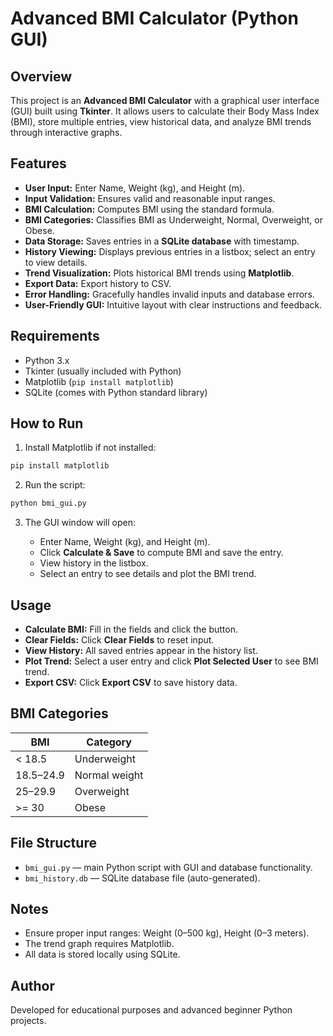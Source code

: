 # Advanced BMI Calculator (Python GUI)

## Overview

This project is an **Advanced BMI Calculator** with a graphical user interface (GUI) built using **Tkinter**. It allows users to calculate their Body Mass Index (BMI), store multiple entries, view historical data, and analyze BMI trends through interactive graphs.

## Features

* **User Input:** Enter Name, Weight (kg), and Height (m).
* **Input Validation:** Ensures valid and reasonable input ranges.
* **BMI Calculation:** Computes BMI using the standard formula.
* **BMI Categories:** Classifies BMI as Underweight, Normal, Overweight, or Obese.
* **Data Storage:** Saves entries in a **SQLite database** with timestamp.
* **History Viewing:** Displays previous entries in a listbox; select an entry to view details.
* **Trend Visualization:** Plots historical BMI trends using **Matplotlib**.
* **Export Data:** Export history to CSV.
* **Error Handling:** Gracefully handles invalid inputs and database errors.
* **User-Friendly GUI:** Intuitive layout with clear instructions and feedback.

## Requirements

* Python 3.x
* Tkinter (usually included with Python)
* Matplotlib (`pip install matplotlib`)
* SQLite (comes with Python standard library)

## How to Run

1. Install Matplotlib if not installed:

```bash
pip install matplotlib
```

2. Run the script:

```bash
python bmi_gui.py
```

3. The GUI window will open:

   * Enter Name, Weight (kg), and Height (m).
   * Click **Calculate & Save** to compute BMI and save the entry.
   * View history in the listbox.
   * Select an entry to see details and plot the BMI trend.

## Usage

* **Calculate BMI:** Fill in the fields and click the button.
* **Clear Fields:** Click **Clear Fields** to reset input.
* **View History:** All saved entries appear in the history list.
* **Plot Trend:** Select a user entry and click **Plot Selected User** to see BMI trend.
* **Export CSV:** Click **Export CSV** to save history data.

## BMI Categories

| BMI       | Category      |
| --------- | ------------- |
| < 18.5    | Underweight   |
| 18.5–24.9 | Normal weight |
| 25–29.9   | Overweight    |
| >= 30     | Obese         |

## File Structure

* `bmi_gui.py` — main Python script with GUI and database functionality.
* `bmi_history.db` — SQLite database file (auto-generated).

## Notes

* Ensure proper input ranges: Weight (0–500 kg), Height (0–3 meters).
* The trend graph requires Matplotlib.
* All data is stored locally using SQLite.

## Author

Developed for educational purposes and advanced beginner Python projects.
